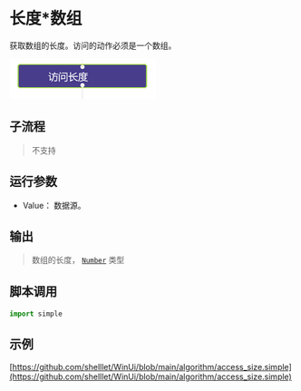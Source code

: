 # 长度*数组 
获取数组的长度。访问的动作必须是一个数组。

![action](./images/2022-11-26_193743.png ':size=90%')

## 子流程

> 不支持

## 运行参数


* Value： 数据源。

## 输出
  
>    数组的长度， [`Number`](../../types/Number.md) 类型


## 脚本调用

```python
import simple


```

## 示例

[https://github.com/shelllet/WinUi/blob/main/algorithm/access_size.simple](https://github.com/shelllet/WinUi/blob/main/algorithm/access_size.simple)
